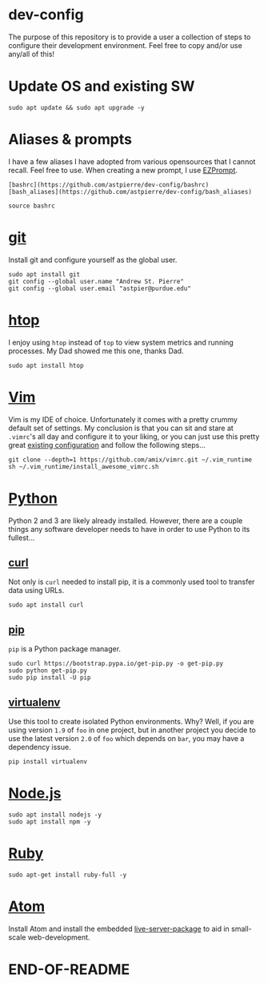 # dev-config
The purpose of this repository is to provide a user a collection of steps to configure their development environment. Feel free to copy and/or use any/all of this!  

# Update OS and existing SW 
```sudo apt update && sudo apt upgrade -y```  
# Aliases & prompts  
I have a few aliases I have adopted from various opensources that I cannot recall. Feel free to use. When creating a new prompt, I use [EZPrompt](ezprompt.net). 
```
[bashrc](https://github.com/astpierre/dev-config/bashrc)  
[bash_aliases](https://github.com/astpierre/dev-config/bash_aliases)  

source bashrc
```  

# [git](https://git-scm.com/)  
Install git and configure yourself as the global user.  
```
sudo apt install git  
git config --global user.name "Andrew St. Pierre"  
git config --global user.email "astpier@purdue.edu"  
```  

# [htop](https://hisham.hm/htop/)  
I enjoy using ```htop``` instead of ```top``` to view system metrics and running processes. My Dad showed me this one, thanks Dad.  
```  
sudo apt install htop  
```  

# [Vim](https://www.vim.org/)  
Vim is my IDE of choice. Unfortunately it comes with a pretty crummy default set of settings. My conclusion is that you can sit and stare at ```.vimrc```'s all day and configure it to your liking, or you can just use this pretty great [existing configuration](https://github.com/amix/vimrc) and follow the following steps...  
```  
git clone --depth=1 https://github.com/amix/vimrc.git ~/.vim_runtime  
sh ~/.vim_runtime/install_awesome_vimrc.sh  
```  

# [Python](https://www.python.org/)  
Python 2 and 3 are likely already installed. However, there are a couple things any software developer needs to have in order to use Python to its fullest...  

## [curl](https://curl.haxx.se/)  
Not only is ```curl``` needed to install pip, it is a commonly used tool to transfer data using URLs.  
```
sudo apt install curl  
```

## [pip](https://pypi.org/project/pip/)  
```pip``` is a Python package manager.  
```
sudo curl https://bootstrap.pypa.io/get-pip.py -o get-pip.py 
sudo python get-pip.py
sudo pip install -U pip  
```  

## [virtualenv](https://virtualenv.pypa.io/en/latest/)  
Use this tool to create isolated Python environments. Why? Well, if you are using version ```1.9``` of ```foo``` in one project, but in another project you decide to use the latest version ```2.0``` of ```foo``` which depends on ```bar```, you may have a dependency issue.  
```
pip install virtualenv
```  

# [Node.js](https://nodejs.org/en/)  
```
sudo apt install nodejs -y
sudo apt install npm -y
```

# [Ruby](https://www.ruby-lang.org/en/documentation/)
```
sudo apt-get install ruby-full -y
```

# [Atom](https://atom.io/download/deb)  
Install Atom and install the embedded [live-server-package](https://atom.io/packages/atom-live-server) to aid in small-scale web-development.  

# END-OF-README
